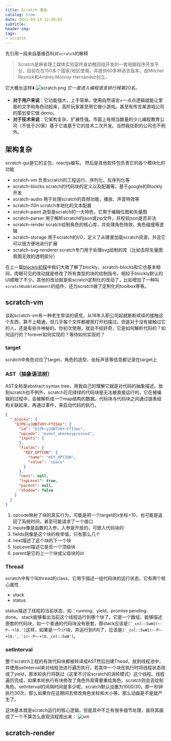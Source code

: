 ```yaml
---
title: Scratch 漫谈
catalog: true
date: 2021-03-14 22:20:03
subtitle:
header-img:
tags:
- scratch
---
```

先引用一段来自基维百科对`scratch`的解释
> Scratch是麻省理工媒体实验室终身幼稚园组开发的一套电脑程序开发平台，目前在在150多个国家/地区使用，并提供60多种语言版本。由Mitchel Resnick和Andrés Monroy-Hernández创立。

它大概长这样⬇️
![scratch.png](scratch.png)
_它一度进入编程语言排行榜第20名。_
* **对于用户来说**：它功能强大，上手简单。使用自然语言+一点点逻辑就能让里面的文字和角色动起来，高阶玩家甚至用它做小游戏。甚至有传言某游戏公司的策划拿它做 demo。
* **对于技术来说**：它架构复杂，扩展性强。市面上有相当数量的少儿编程教育公司（不低于20家）基于它或基于它的技术二次开发。当然我任职的公司也不例外。

## 架构复杂
scratch-gui是它的主包，reactjs编写。
然后是其他软件包负责它的各个模块化的功能
* scratch-vm 负责scratch的工程运行、序列化、反序列化等
* scratch-blocks scratch的代码块的定义以及配置等，基于google的Blockly开发
* scratch-audio 用于处理scratch的音频功能，播放、声音特效等
* scratch-l10n scratch本地化的文本配置
* scratch-paint 造型是scratch的一大特色，它用于编辑位图和矢量图
* scratch-parser 用于解析scratch的json或zip文件，并校验json是否非法
* scratch-render scratch绘制角色的核心库，并处理角色特效、角色碰撞等逻辑
* scratch-storage 用于scratch的I/O，定义了从哪里加载scratch资源，并且它可以很方便地进行扩展
* scratch-svg-renderer scratch专门用于处理svg绘制的库（比如去除矢量图周围无效的透明部分）

在上一篇[blockly初探](/2019/11/15/blockly/)中我们大致了解了blockly，scratch-blocks和它也基本相同，肉眼可见的改动就是修改了所有类型的块的绘制指令，相较于blockly默认的UI顺眼了不少。其他的改动就是些scratch定制化的改动了，比如增加了一种叫`scratchBubbleComment`的组件，还为scratch做了定制化的toolbox等等。

## scratch-vm
谈起scratch-vm有一种老生常谈的感觉，从18年入职公司起就断断续续的接触这个东西，算不上精通，但几乎每个文件都被我打开扫描过。但是对于没有接触过它的人，还是有些许神秘的。你初次使用，就会不经好奇，它是如何解析代码的？如何运行的？forever如何实现的？等待如何实现的？

### target
scratch中角色对应了target，角色的造型、坐标声音等信息都记录在target上

### AST（抽象语法树）
AST全称是abstract syntax tree，用我自己的理解它就是对代码的抽象描述。放到scratch也不例外，scratch花花绿绿的代码块是无法被直接运行的，它在被编辑的过程中，会被解析成一个map结构的数据。代码块与代码块之间通过链表结构关联起来，再通过事件，来启动代码的执行。
```json
{
  "_blocks": {
    "Q]PK~yJ@BTV8Y~FfISeo": {
      "id": "Q]PK~yJ@BTV8Y~FfISeo",
      "opcode": "event_whenkeypressed",
      "inputs": {
      },
      "fields": {
        "KEY_OPTION": {
          "name": "KEY_OPTION",
          "value": "space"
        }
      },
      "next": null,
      "topLevel": true,
      "parent": null,
      "shadow": false
    }
  }
}
```

1. opcode映射了块的真实行为，可能是把一个target的x坐标+10，也可能是返回了系统时间，甚至可能请求了一个接口
2. inputs像是函数的入参，入参是开放的，可嵌入代码块的
3. fields则像是这个块的枚举值，只有那么几个
4. next描述了这个块的下一个块
5. topLevel描述它是否一个顶级块
6. parent是它的上一个块或父级块的id

### Thread
scratch中有个叫thread的class，它用于描述一组代码块的运行状态，它有两个核心属性
* stack
* status

status描述了线程的当前状态，如：running、yield、promise pending、done。
stack能够看出当前这个线程运行到哪个块了。它是一个数组，能够描述嵌套的代码块，如一个普通的代码块没有嵌套，那stack应该是`['_cnl::5wW1(~-P~-+l8.']`这样，如果是一个`if`块，并运行到if内了，应该是`['_cnl::5wW1(~-P~-+l8.', '1(~-P~-+l8._cnl::5wW']`。

### setInterval
整个scratch工程的有效代码块都被转译成AST然后创建Thead，放到线程池中，并使用setInterval来对线程池进行遍历执行，若其中一个块在执行时将线程状态改成了yield，那本轮执行将跳过（这里不讨论scratch的涡轮模式）这个线程。线程遍历完成，如果本轮执行有块修改了角色外观需要重绘角色，scratch则会去绘制角色。setInterval的间隔时间是多少呢，scratch默认设置为1000/30，即一秒钟执行30次，那么如果你在这期间去修改角色坐标和大小等，那么动画是不是就产生了。

这块基本就是scratch运行的核心逻辑，但是其中不乏有很多细节处理，我将其画成了一个不算怎么直观流程图出来：
![vm](scratch-vm.jpg)

## scratch-render

